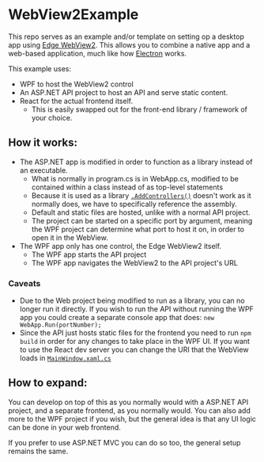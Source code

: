# WebView2Example

This repo serves as an example and/or template on setting op a desktop app using [Edge WebView2](https://developer.microsoft.com/en-us/microsoft-edge/webview2). This allows you to combine a native app and a web-based application, much like how [Electron](https://www.electronjs.org/) works.

This example uses: 
- WPF to host the WebView2 control
- An ASP.NET API project to host an API and serve static content.
- React for the actual frontend itself.
  - This is easily swapped out for the front-end library / framework of your choice.


## How it works:
- The ASP.NET app is modified in order to function as a library instead of an executable.
  - What is normally in program.cs is in WebApp.cs, modified to be contained within a class instead of as top-level statements
  - Because it is used as a library [`.AddControllers()`](https://github.com/NanoBob/WebView2Example/blob/main/ExampleApp.Web/WebApp.cs#L16) doesn't work as it normally does, we have to specifically reference the assembly.
  - Default and static files are hosted, unlike with a normal API project.
  - The project can be started on a specific port by argument, meaning the WPF project can determine what port to host it on, in order to open it in the WebView.
- The WPF app only has one control, the Edge WebView2 itself.
  - The WPF app starts the API project
  - The WPF app navigates the WebView2 to the API project's URL

### Caveats
- Due to the Web project being modified to run as a library, you can no longer run it directly. If you wish to run the API without running the WPF app you could create a separate console app that does: `new WebApp.Run(portNumber);`
- Since the API just hosts static files for the frontend you need to run `npm build` in order for any changes to take place in the WPF UI. If you want to use the React dev server you can change the URI that the WebView loads in [`MainWindow.xaml.cs`](https://github.com/NanoBob/WebView2Example/blob/main/ExampleApp.Ui/MainWindow.xaml.cs)

## How to expand:
You can develop on top of this as you normally would with a ASP.NET API project, and a separate frontend, as you normally would. You can also add more to the WPF project if you wish, but the general idea is that any UI logic can be done in your web frontend.

If you prefer to use ASP.NET MVC you can do so too, the general setup remains the same.
